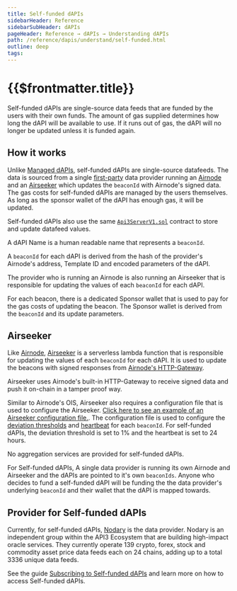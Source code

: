 ```yaml
---
title: Self-funded dAPIs
sidebarHeader: Reference
sidebarSubHeader: dAPIs
pageHeader: Reference → dAPIs → Understanding dAPIs
path: /reference/dapis/understand/self-funded.html
outline: deep
tags:
---
```


<PageHeader/>

<SearchHighlight/>

<FlexStartTag/>

# {{$frontmatter.title}}

Self-funded dAPIs are single-source data feeds that are funded by the users with
their own funds. The amount of gas supplied determines how long the dAPI will be
available to use. If it runs out of gas, the dAPI will no longer be updated
unless it is funded again.

## How it works

Unlike [Managed dAPIs](), self-funded dAPIs are single-source datafeeds. The
data is sourced from a single [first-party]() data provider running an
[Airnode]() and an [Airseeker]() which updates the `beaconId` with Airnode's
signed data. The gas costs for self-funded dAPIs are managed by the users
themselves. As long as the sponsor wallet of the dAPI has enough gas, it will be
updated.

Self-funded dAPIs also use the same [`Api3ServerV1.sol`<ExternalLinkImage/>](https://github.com/api3dao/airnode-protocol-v1/tree/79b509f0e88a96fa4ea3cd576685051d37c9a504/contracts/api3-server-v1) contract to store and update datafeed values.

A dAPI Name is a human readable name that represents a `beaconId`.

A `beaconId` for each dAPI is derived from the hash of the provider's Airnode's
address, Template ID and encoded parameters of the dAPI.

The provider who is running an Airnode is also running an Airseeker that is
responsible for updating the values of each `beaconId` for each dAPI.

For each beacon, there is a dedicated Sponsor wallet that is used to pay for the
gas costs of updating the beacon. The Sponsor wallet is derived from the
`beaconId` and its update parameters.

## Airseeker

Like [Airnode](), [Airseeker<ExternalLinkImage/>]() is a serverless lambda
function that is responsible for updating the values of each `beaconId` for each
dAPI. It is used to update the beacons with signed responses from
[Airnode's HTTP-Gateway]().

Airseeker uses Airnode's built-in HTTP-Gateway to receive signed data and push
it on-chain in a tamper proof way.

Similar to Airnode's OIS, Airseeker also requires a configuration file that is
used to configure the Airseeker.
[Click here to see an example of an Airseeker configuration file.<ExternalLinkImage/>](https://github.com/api3dao/airseeker/blob/main/config/airseeker.example.json).
The configuration file is used to configure the [deviation thresholds]() and
[heartbeat]() for each `beaconId`. For self-funded dAPIs, the deviation
threshold is set to 1% and the heartbeat is set to 24 hours.

No aggregation services are provided for self-funded dAPIs.

For Self-funded dAPIs, A single data provider is running its own Airnode and
Airseeker and the dAPIs are pointed to it's own `beaconIds`. Anyone who decides
to fund a self-funded dAPI will be funding the the data provider's underlying
`beaconId` and their wallet that the dAPI is mapped towards.

## Provider for Self-funded dAPIs

Currently, for self-funded dAPIs, [Nodary<ExternalLinkImage/>]() is the data
provider. Nodary is an independent group within the API3 Ecosystem that are
building high-impact oracle services. They currently operate 139 crypto, forex,
stock and commodity asset price data feeds each on 24 chains, adding up to a
total 3336 unique data feeds.

See the guide [Subscribing to Self-funded dAPIs]() and learn more on how to access Self-funded dAPIs.

<FlexEndTag/>
